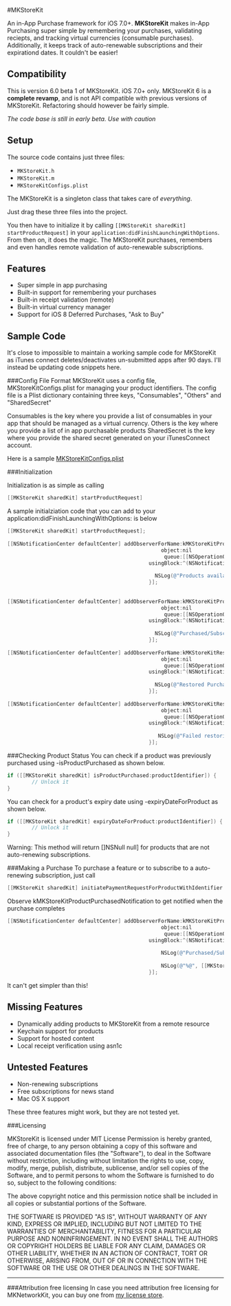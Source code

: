 #MKStoreKit

An in-App Purchase framework for iOS 7.0+. **MKStoreKit** makes in-App Purchasing super simple by remembering your purchases, validating reciepts, and tracking virtual currencies (consumable purchases). Additionally, it keeps track of auto-renewable subscriptions and their expirationd dates. It couldn't be easier!

## Compatibility
This is version 6.0 beta 1 of MKStoreKit. iOS 7.0+ only. 
MKStoreKit 6 is a **complete revamp**, and is not API compatible with previous versions of MKStoreKit. Refactoring should however be fairly simple.

*The code base is still in early beta. Use with caution*

## Setup
The source code contains just three files:
* `MKStoreKit.h`
* `MKStoreKit.m`
* `MKStoreKitConfigs.plist`

The MKStoreKit is a singleton class that takes care of *everything*. 

Just drag these three files into the project. 

You then have to initialize it by calling `[[MKStoreKit sharedKit] startProductRequest]` in your `application:didFinishLaunchingWithOptions`. From then on, it does the magic. The MKStoreKit purchases, remembers and even handles remote validation of auto-renewable subscriptions.

## Features
* Super simple in app purchasing
* Built-in support for remembering your purchases
* Built-in receipt validation (remote)
* Built-in virtual currency manager
* Support for iOS 8 Deferred Purchases, "Ask to Buy"

## Sample Code 

It's close to impossible to maintain a working sample code for MKStoreKit as iTunes connect deletes/deactivates un-submitted apps after 90 days. I'll instead be updating code snippets here.

###Config File Format
MKStoreKit uses a config file, MKStoreKitConfigs.plist for managing your product identifiers.
The config file is a Plist dictionary containing three keys, "Consumables", "Others" and "SharedSecret"

Consumables is the key where you provide a list of consumables in your app that should be managed as a virtual currency.
Others is the key where you provide a list of in app purchasable products
SharedSecret is the key where you provide the shared secret generated on your iTunesConnect account.

Here is a sample [MKStoreKitConfigs.plist](https://gist.github.com/MugunthKumar/330fc38b542c96fcecc6)


###Initialization

Initialization is as simple as calling

``` objective-c
[[MKStoreKit sharedKit] startProductRequest]
```

A sample initialziation code that you can add to your application:didFinishLaunchingWithOptions: is below

``` objective-c
[[MKStoreKit sharedKit] startProductRequest];
  
[[NSNotificationCenter defaultCenter] addObserverForName:kMKStoreKitProductsAvailableNotification
                                                  object:nil
                                                   queue:[[NSOperationQueue alloc] init]
                                              usingBlock:^(NSNotification *note) {
    
                                                NSLog(@"Products available: %@", [[MKStoreKit sharedKit] availableProducts]);
                                              }];
  
  
[[NSNotificationCenter defaultCenter] addObserverForName:kMKStoreKitProductPurchasedNotification
                                                  object:nil
                                                   queue:[[NSOperationQueue alloc] init]
                                              usingBlock:^(NSNotification *note) {
                                                  
                                                NSLog(@"Purchased/Subscribed to product with id: %@", [note object]);
                                              }];
  
[[NSNotificationCenter defaultCenter] addObserverForName:kMKStoreKitRestoredPurchasesNotification
                                                  object:nil
                                                   queue:[[NSOperationQueue alloc] init]
                                              usingBlock:^(NSNotification *note) {
                                                  
                                                NSLog(@"Restored Purchases");
                                              }];
  
[[NSNotificationCenter defaultCenter] addObserverForName:kMKStoreKitRestoringPurchasesFailedNotification
                                                  object:nil
                                                   queue:[[NSOperationQueue alloc] init]
                                              usingBlock:^(NSNotification *note) {
                                                  
                                                 NSLog(@"Failed restoring purchases with error: %@", [note object]);
                                              }];
```

###Checking Product Status
You can check if a product was previously purchased using -isProductPurchased as shown below.
``` objective-c
if ([[MKStoreKit sharedKit] isProductPurchased:productIdentifier]) {
        // Unlock it
}
```

You can check for a product's expiry date using -expiryDateForProduct as shown below.
``` objective-c
if ([[MKStoreKit sharedKit] expiryDateForProduct:productIdentifier]) {
        // Unlock it
}
```

Warning: This method will return []NSNull null] for products that are not auto-renewing subscriptions.


###Making a Purchase
To purchase a feature or to subscribe to a auto-renewing subscription, just call

``` objective-c
[[MKStoreKit sharedKit] initiatePaymentRequestForProductWithIdentifier:productIdentifier];
```

Observe kMKStoreKitProductPurchasedNotification to get notified when the purchase completes

``` objective-c
[[NSNotificationCenter defaultCenter] addObserverForName:kMKStoreKitProductPurchasedNotification
                                                  object:nil
                                                   queue:[[NSOperationQueue alloc] init]
                                              usingBlock:^(NSNotification *note) {
                                                  
                                                  NSLog(@"Purchased/Subscribed to product with id: %@", [note object]);
                                                  
                                                  NSLog(@"%@", [[MKStoreKit sharedKit] valueForKey:@"purchaseRecord"]);
                                              }];
```

It can't get simpler than this!


## Missing Features

* Dynamically adding products to MKStoreKit from a remote resource
* Keychain support for products
* Support for hosted content
* Local receipt verification using asn1c

## Untested Features

* Non-renewing subscriptions
* Free subscriptions for news stand
* Mac OS X support


These three features might work, but they are not tested yet.


###Licensing

MKStoreKit is licensed under MIT License
Permission is hereby granted, free of charge, to any person obtaining a copy
of this software and associated documentation files (the "Software"), to deal
in the Software without restriction, including without limitation the rights
to use, copy, modify, merge, publish, distribute, sublicense, and/or sell
copies of the Software, and to permit persons to whom the Software is
furnished to do so, subject to the following conditions:

The above copyright notice and this permission notice shall be included in
all copies or substantial portions of the Software.

THE SOFTWARE IS PROVIDED "AS IS", WITHOUT WARRANTY OF ANY KIND, EXPRESS OR
IMPLIED, INCLUDING BUT NOT LIMITED TO THE WARRANTIES OF MERCHANTABILITY,
FITNESS FOR A PARTICULAR PURPOSE AND NONINFRINGEMENT. IN NO EVENT SHALL THE
AUTHORS OR COPYRIGHT HOLDERS BE LIABLE FOR ANY CLAIM, DAMAGES OR OTHER
LIABILITY, WHETHER IN AN ACTION OF CONTRACT, TORT OR OTHERWISE, ARISING FROM,
OUT OF OR IN CONNECTION WITH THE SOFTWARE OR THE USE OR OTHER DEALINGS IN
THE SOFTWARE.

---
###Attribution free licensing
In case you need attribution free licensing for MKNetworkKit, you can buy one from [my license store](http://blog.mugunthkumar.com/license-store/).
